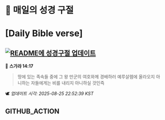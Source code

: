 # 🙏 매일의 성경 구절
# [Daily Bible verse]
## [![README에 성경구절 업데이트](https://github.com/DONGSUKA/first_test/actions/workflows/update-readme-bible.yml/badge.svg)](https://github.com/DONGSUKA/first_test/actions/workflows/update-readme-bible.yml)
<!-- START_BIBLE_VERSE -->
📖 **스가랴 14:17**
> 땅에 있는 족속들 중에 그 왕 만군의 여호와께 경배하러 예루살렘에 올라오지 아니하는 자들에게는 비를 내리지 아니하실 것인즉

🕊️ _업데이트 시각: 2025-08-25 22:52:39 KST_
  <!-- END_BIBLE_VERSE -->
## GITHUB_ACTION
